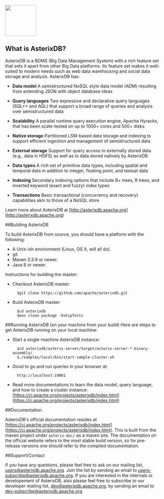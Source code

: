 <!--
 ! Licensed to the Apache Software Foundation (ASF) under one
 ! or more contributor license agreements.  See the NOTICE file
 ! distributed with this work for additional information
 ! regarding copyright ownership.  The ASF licenses this file
 ! to you under the Apache License, Version 2.0 (the
 ! "License"); you may not use this file except in compliance
 ! with the License.  You may obtain a copy of the License at
 !
 !   http://www.apache.org/licenses/LICENSE-2.0
 !
 ! Unless required by applicable law or agreed to in writing,
 ! software distributed under the License is distributed on an
 ! "AS IS" BASIS, WITHOUT WARRANTIES OR CONDITIONS OF ANY
 ! KIND, either express or implied.  See the License for the
 ! specific language governing permissions and limitations
 ! under the License.
 !-->
<img src="http://asterixdb.apache.org/img/asterixdb_tm.png" height=100></img>

## What is AsterixDB?

AsterixDB is a BDMS (Big Data Management System) with a rich feature set that sets it apart from other Big Data platforms.  Its feature set makes it well-suited to modern needs such as web data warehousing and social data storage and analysis. AsterixDB has:

- __Data model__
A semistructured NoSQL style data model (ADM) resulting from extending JSON with object database ideas

- __Query languages__
Two expressive and declarative query languages (SQL++ and AQL) that support a broad range of queries and analysis over semistructured data

- __Scalability__
A parallel runtime query execution engine, Apache Hyracks, that has been scale-tested on up to 1000+ cores and 500+ disks

- __Native storage__
Partitioned LSM-based data storage and indexing to support efficient ingestion and management of semistructured data

- __External storage__
Support for query access to externally stored data (e.g., data in HDFS) as well as to data stored natively by AsterixDB

- __Data types__
A rich set of primitive data types, including spatial and temporal data in addition to integer, floating point, and textual data

- __Indexing__
Secondary indexing options that include B+ trees, R trees, and inverted keyword (exact and fuzzy) index types

- __Transactions__
Basic transactional (concurrency and recovery) capabilities akin to those of a NoSQL store

Learn more about AsterixDB at [http://asterixdb.apache.org] (http://asterixdb.apache.org)


##Building AsterixDB

To build AsterixDB from source, you should have a platform with the following:

* A Unix-ish environment (Linux, OS X, will all do).
* git
* Maven 3.3.9 or newer.
* Java 8 or newer.

Instructions for building the master:

* Checkout AsterixDB master:

        $git clone https://github.com/apache/asterixdb.git

* Build AsterixDB master:

        $cd asterixdb
        $mvn clean package -DskipTests


##Running AsterixDB (on your machine from your build)
Here are steps to get AsterixDB running on your local machine:

* Start a single-machine AsterixDB instance:

        $cd asterixdb/asterix-server/target/asterix-server-*-binary-assembly/
        $./samples/local/bin/start-sample-cluster.sh

* Good to go and run queries in your browser at:

        http://localhost:19001

* Read more documentations to learn the data model, query language, and how to create a cluster instance:
  [https://ci.apache.org/projects/asterixdb/index.html] (https://ci.apache.org/projects/asterixdb/index.html)

##Documentation

AsterixDB's official documentation resides at [https://ci.apache.org/projects/asterixdb/index.html] (https://ci.apache.org/projects/asterixdb/index.html). This is built from the maven project under `asterix-doc/` as a maven site. The documentation on the official website refers to the most stable build version, so for pre-release versions one should refer to the compiled documentation.

##Support/Contact

If you have any questions, please feel free to ask on our mailing list, [users@asterixdb.apache.org](mailto:users@asterixdb.apache.org). Join the list by sending an email to [users-subscribe@asterixdb.apache.org](mailto:users-subscribe@asterixdb.apache.org). If you are interested in the internals or developement of AsterixDB, also please feel free to subscribe to our developer mailing list, [dev@asterixdb.apache.org](mailto:dev@asterixdb.apache.org), by sending an email to [dev-subscribe@asterixdb.apache.org](mailto:dev-subscribe@asterixdb.apache.org).

